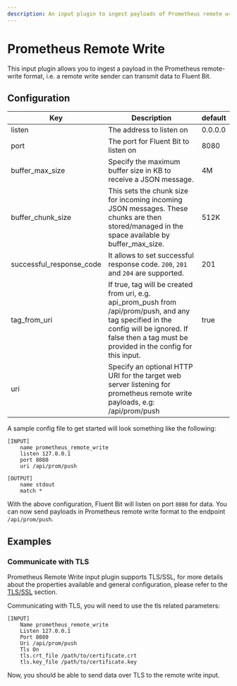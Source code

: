 ```yaml
---
description: An input plugin to ingest payloads of Prometheus remote write
---
```


# Prometheus Remote Write

This input plugin allows you to ingest a payload in the Prometheus remote-write format, i.e. a remote write sender can transmit data to Fluent Bit.

## Configuration

| Key           | Description                                                                                                                                    | default |
| ----------------- | ---------------------------------------------------------------------------------------------------------------------------------------------- | ------- |
| listen            | The address to listen on                                                                                                                       | 0.0.0.0 |
| port              | The port for Fluent Bit to listen on                                                                                                           | 8080    |
| buffer\_max\_size   | Specify the maximum buffer size in KB to receive a JSON message.                                                                               | 4M      |
| buffer\_chunk\_size | This sets the chunk size for incoming incoming JSON messages. These chunks are then stored/managed in the space available by buffer_max_size.  | 512K    |
|successful\_response\_code | It allows to set successful response code. `200`, `201` and `204` are supported.| 201 |
| tag\_from\_uri      | If true, tag will be created from uri, e.g. api\_prom\_push from /api/prom/push, and any tag specified in the config will be ignored. If false then a tag must be provided in the config for this input. | true    |
| uri               | Specify an optional HTTP URI for the target web server listening for prometheus remote write payloads, e.g: /api/prom/push                       | |


A sample config file to get started will look something like the following:


```
[INPUT]
    name prometheus_remote_write
    listen 127.0.0.1
    port 8080
    uri /api/prom/push

[OUTPUT]
    name stdout
    match *
```


With the above configuration, Fluent Bit will listen on port `8080` for data.
You can now send payloads in Prometheus remote write format to the endpoint `/api/prom/push`.

## Examples

### Communicate with TLS

Prometheus Remote Write input plugin supports TLS/SSL, for more details about the properties available and general configuration, please refer to the [TLS/SSL](../../administration/transport-security.md) section.

Communicating with TLS, you will need to use the tls related parameters:

```
[INPUT]
    Name prometheus_remote_write
    Listen 127.0.0.1
    Port 8080
    Uri /api/prom/push
    Tls On
    tls.crt_file /path/to/certificate.crt
    tls.key_file /path/to/certificate.key
```

Now, you should be able to send data over TLS to the remote write input.
